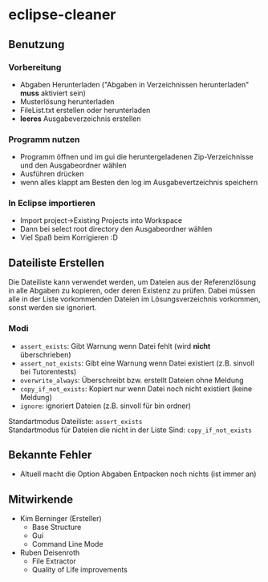 # eclipse-cleaner

## Benutzung
### Vorbereitung
- Abgaben Herunterladen ("Abgaben in Verzeichnissen herunterladen" **muss** aktiviert sein)
- Musterlösung herunterladen
- FileList.txt erstellen oder herunterladen
- **leeres** Ausgabeverzeichnis erstellen
### Programm nutzen
- Programm öffnen und im gui die heruntergeladenen Zip-Verzeichnisse und den Ausgabeordner wählen
- Ausführen drücken
- wenn alles klappt am Besten den log im Ausgabevertzeichnis speichern

### In Eclipse importieren
- Import project->Existing Projects into Workspace
- Dann bei select root directory den Ausgabeordner wählen
-  Viel Spaß beim Korrigieren :D

## Dateiliste Erstellen
Die Dateiliste kann verwendet werden, um Dateien aus der Referenzlösung in alle Abgaben zu kopieren, oder deren Existenz zu prüfen. Dabei müssen alle in der Liste vorkommenden Dateien im Lösungsverzeichnis vorkommen, sonst werden sie ignoriert.
### Modi
- `assert_exists`: Gibt Warnung wenn Datei fehlt (wird **nicht** überschrieben)  
- `assert_not_exists`: Gibt eine Warnung wenn Datei existiert (z.B. sinvoll bei Tutorentests)
- `overwrite_always`: Überschreibt bzw. erstellt Dateien ohne Meldung  
- `copy_if_not_exists`: Kopiert nur wenn Datei noch nicht existiert (keine Meldung)
- `ignore`: ignoriert Dateien (z.B. sinvoll für bin ordner) 
    
Standartmodus Dateiliste: `assert_exists`  
Standartmodus für Dateien die nicht in der Liste Sind: `copy_if_not_exists`
## Bekannte Fehler
- Altuell macht die Option Abgaben Entpacken noch nichts (ist immer an)

## Mitwirkende
- Kim Berninger (Ersteller)
    - Base Structure
    - Gui
    - Command Line Mode
- Ruben Deisenroth
  - File Extractor
  - Quality of Life improvements
